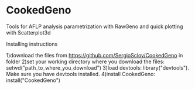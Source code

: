 # CookedGeno
Tools for AFLP analysis parametrization with RawGeno and quick plotting with Scatterplot3d

Installing instructions

1)download the files from https://github.com/SergioSclov/CookedGeno in folder
2)set your working directory where you download the files: setwd("path_to_where_you_download") 
3)load devtools: library("devtools"). Make sure you have devtools installed.
4)install CookedGeno: install("CookedGeno")
